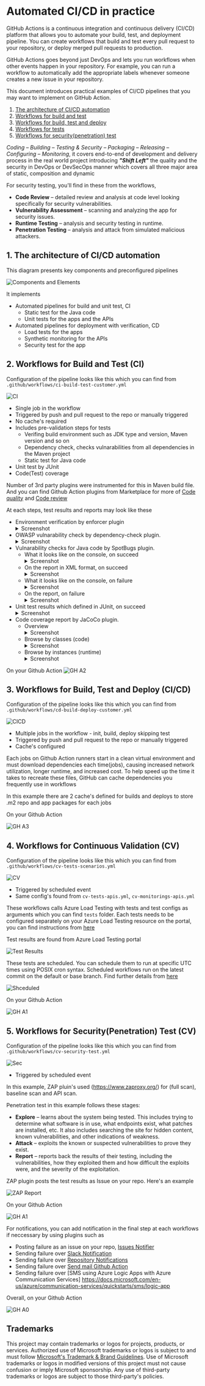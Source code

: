 # Automated CI/CD in practice

GitHub Actions is a continuous integration and continuous delivery (CI/CD) platform that allows you to automate your build, test, and deployment pipeline. You can create workflows that build and test every pull request to your repository, or deploy merged pull requests to production.

GitHub Actions goes beyond just DevOps and lets you run workflows when other events happen in your repository. For example, you can run a workflow to automatically add the appropriate labels whenever someone creates a new issue in your repository.

This document introduces practical examples of CI/CD pipelines that you may want to implement on GitHub Action. 

1. [The architecture of CI/CD automation](#1-the-architecture-of-cicd-automation)
2. [Workflows for build and test](#2-workflows-for-build-and-test-ci)
3. [Workflows for build, test and deploy](3-workflows-for-build-test-and-deploy-cicd)
4. [Workflows for tests](4-workflows-for-continuous-validation-cv)
5. [Workflows for security(penetration) test](5-workflows-for-securitypenetration-test-cv)

*Coding – Building – Testing & Security – Packaging – Releasing – Configuring – Monitoring*, it covers end-to-end of development and delivery process in the real world project introducing ***"Shift Left"*** the quality and the security in DevOps or DevSecOps manner which covers all three major area of static, composition and dynamic

For security testing, you'll find in these from the workflows,

- **Code Review** – detailed review and analysis at code level looking specifically for security vulnerabilities.
- **Vulnerability Assessment** – scanning and analyzing the app for security issues.
- **Runtime Testing** – analysis and security testing in runtime.
- **Penetration Testing** – analysis and attack from simulated malicious attackers.

## 1. The architecture of CI/CD automation 

This diagram presents key components and preconfigured pipelines 

![Components and Elements](../media/cicd-architecture.png)

It implements 

* Automated pipelines for build and unit test, CI
  * Static test for the Java code 
  * Unit tests for the apps and the APIs 
* Automated pipelines for deployment with verification, CD
  * Load tests for the apps 
  * Synthetic monitoring for the APIs 
  * Security test for the app 

## 2. Workflows for Build and Test (CI)

Configuration of the pipeline looks like this which you can find from `.github/workflows/ci-build-test-customer.yml`

![CI](../media/devo-ci.png)

- Single job in the workflow
- Triggered by push and pull request to the repo or manually triggered
- No cache's required
- Includes pre-validation steps for tests
  - Verifing build environment such as JDK type and version, Maven version and so on
  - Dependency check, checks vulnarabilities from all dependencies in the Maven project
  - Static test for Java code
- Unit test by JUnit
- Code(Test) coverage

Number of 3rd party plugins were instrumented for this in Maven build file. And you can find Github Action plugins from Marketplace for more of [Code quality](https://github.com/marketplace?category=code-quality&type=actions) and [Code review](https://github.com/marketplace?category=code-review&type=actions)

At each steps, test results and reports may look like these

- Environment verification by enforcer plugin<details><summary>Screenshot</summary>![Shot](../media/devo-ci1.png)</details>
- OWASP vulnarability check by dependency-check plugin. <details><summary>Screenshot</summary>![Shot](../media/devo-ci2.png)</details>
- Vulnarability checks for Java code by SpotBugs plugin.
  - What it looks like on the console, on succeed <details><summary>Screenshot</summary>![Shot](../media/devo-ci3.png)</details>
  - On the report in XML format, on succeed <details><summary>Screenshot</summary>![Shot](../media/devo-ci3-1.png)</details>
  - What it looks like on the console, on failure <details><summary>Screenshot</summary>![Shot](../media/devo-ci3-2.png)</details>
  - On the report, on failure <details><summary>Screenshot</summary>![Shot](../media/devo-ci3-3.png)</details>
- Unit test results which defined in JUnit, on succeed <details><summary>Screenshot</summary>![Shot](../media/devo-ci5.png)</details>
- Code coverage report by JaCoCo plugin.
  - Overview <details><summary>Screenshot</summary>![Shot](../media/devo-ci5.png)</details>
  - Browse by classes (code) <details><summary>Screenshot</summary>![Shot](../media/devo-ci5-1.png)</details>
  - Browse by instances (runtime) <details><summary>Screenshot</summary>![Shot](../media/devo-ci5-2.png)</details>

On your Github Action
![GH A2](../media/devo-s02.png)

## 3. Workflows for Build, Test and Deploy (CI/CD)

Configuration of the pipeline looks like this which you can find from  `.github/workflows/cd-build-deploy-customer.yml`

![CICD](../media/devo-cicd.png)

- Multiple jobs in the workflow - init, build, deploy skipping test
- Triggered by push and pull request to the repo or manually triggered
- Cache's configured 

Each jobs on Github Action runners start in a clean virtual environment and must download dependencies each time(jobs), causing increased network utilization, longer runtime, and increased cost. To help speed up the time it takes to recreate these files, GitHub can cache dependencies you frequently use in workflows

In this example there are 2 cache's defined for builds and deploys to store .m2 repo and app packages for each jobs

On your Github Action

![GH A3](../media/devo-s03.png)

## 4. Workflows for Continuous Validation (CV)

Configuration of the pipeline looks like this which you can find from `.github/workflows/cv-tests-scenarios.yml`

![CV](../media/devo-cv.png)

- Triggered by scheduled event 
- Same config's found from `cv-tests-apis.yml`, `cv-monitorings-apis.yml` 

These workflows calls Azure Load Testing with tests and test configs as arguments which you can find `tests` folder. Each tests needs to be configured separately on your Azure Load Testing resource on the portal, you can find instructions from [here](petclinic-test.md)

Test results are found from Azure Load Testing portal 

![Test Results](../media/alt-test1.png)

These tests are scheduled. You can schedule them to run at specific UTC times using POSIX cron syntax. Scheduled workflows run on the latest commit on the default or base branch. Find further details from [here](https://docs.github.com/en/actions/using-workflows/events-that-trigger-workflows#schedule)

![Shceduled](../media/devo-02.png)

On your Github Action

![GH A1](../media/devo-s01.png)


## 5. Workflows for Security(Penetration) Test (CV)

Configuration of the pipeline looks like this which you can find from `.github/workflows/cv-security-test.yml`

![Sec](../media/devo-sec.png)

- Triggered by scheduled event 

In this example, ZAP pluin's used (https://www.zaproxy.org/) for (full scan), baseline scan and API scan. 

Penetration test in this example follows these stages:

- **Explore** – learns about the system being tested. This includes trying to determine what software is in use, what endpoints exist, what patches are installed, etc. It also includes searching the site for hidden content, known vulnerabilities, and other indications of weakness.
- **Attack** – exploits the known or suspected vulnerabilities to prove they exist.
- **Report** – reports back the results of their testing, including the vulnerabilities, how they exploited them and how difficult the exploits were, and the severity of the exploitation.

ZAP plugin posts the test results as Issue on your repo. Here's an example

![ZAP Report](../media/devo-01.png)

On your Github Action

![GH A1](../media/devo-s01.png)

For notifications, you can add notification in the final step at each workflows if neccessary by using plugins such as

- Posting failure as an issue on your repo, [Issues Notifier](https://github.com/marketplace/actions/issues-notifier)
- Sending failure over [Slack Notification](https://github.com/marketplace/actions/slack-notification)
- Sending failure over [Repository Notifications](https://github.com/marketplace/actions/repository-notifications)
- Sending failure over [Send mail Github Action](https://github.com/marketplace/actions/send-email)
- Sending failure over [SMS using Azure Logic Apps with Azure Communication Services] https://docs.microsoft.com/en-us/azure/communication-services/quickstarts/sms/logic-app

Overall, on your Github Action

![GH A0](../media/devo-s00.png)


## Trademarks

This project may contain trademarks or logos for projects, products, or services. Authorized use of Microsoft trademarks or logos is subject to and must follow [Microsoft's Trademark & Brand Guidelines](https://www.microsoft.com/en-us/legal/intellectualproperty/trademarks/usage/general). Use of Microsoft trademarks or logos in modified versions of this project must not cause confusion or imply Microsoft sponsorship. Any use of third-party trademarks or logos are subject to those third-party's policies.